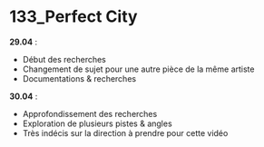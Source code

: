 # 133_Perfect City
**29.04** :
- Début des recherches
- Changement de sujet pour une autre pièce de la même artiste
- Documentations & recherches

**30.04** :
- Approfondissement des recherches
- Exploration de plusieurs pistes & angles
- Très indécis sur la direction à prendre pour cette vidéo
